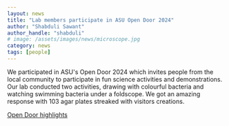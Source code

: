 ```yaml
---
layout: news
title: "Lab members participate in ASU Open Door 2024"
author: "Shabduli Sawant"
author_handle: "shabduli"
# image: /assets/images/news/microscope.jpg
category: news
tags: [people]
---
```

We participated in ASU's Open Door 2024 which invites people from the local community to participate in fun science activities and demonstrations. Our lab conducted two activities, 
drawing with colourful bacteria and watching swimming bacteria under a foldscope. We got an amazing response with 103 agar plates streaked with visitors creations.  

<a href="/assets/images/news/Open-Door-highlights-2024-Carolina-Gogerty.pdf" target="_blank">Open Door highlights</a> 
